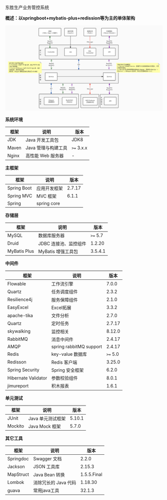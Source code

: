 东胜生产业务管控系统

**概述：以springboot+mybatis-plus+redission等为主的单体架构**

![img.png](.image/img.png)

**系统环境**

|框架|说明|版本|
|---|---|---|
|JDK|Java 开发工具包| JDK8|
|Maven|Java 管理与构建工具|`>=` 3.x.x|
|Nginx|高性能 Web 服务器|-|


**主框架**

| 框架        | 说明         | 版本   |
| ----------- | ------------ | ------ |
| Spring Boot | 应用开发框架 | 2.7.17 |
| Spring MVC  | MVC 框架     | 6.1.1  |
| Spring            |     spring core         |        |



**存储层**

|框架|说明|版本|
|---|---|---|
|MySQL|数据库服务器|`>=` 5.7|
|Druid|JDBC 连接池、监控组件|1.2.20|
|MyBatis Plus|MyBatis 增强工具包|3.5.4.1|



**中间件**

| 框架                | 说明                    | 版本      |
| ------------------- | ----------------------- | --------  |
| Flowable            | 工作流引擎              | 7.0.0       |
| Quartz              | 任务调度组件            | 2.3.2       |
| Resilience4j        | 服务保障组件            | 2.1.0         |
| EasyExcel           | Excel拓展               | 3.3.2        |
| apache-tika         | 文件分析                | 2.7.0       |
| Quartz              | 定时任务                | 2.7.17        |
| skywalking          | 监控相关                | 8.12.0       |
| RabbitMQ            | 消息中间件              | 2.4.17       |
| AMQP                | spring rabbitMQ support | 2.4.17        |
| Redis               | key-value 数据库        | `>=` 5.0      |
| Redisson            | Redis 客户端            | 3.25.0      |
| Spring Security     | Spring 安全框架         | 6.2.0        |
| Hibernate Validator | 参数校验组件            | 8.0.1         |
| jimureport          | 积木报表                |   1.6.1          |


**单元测试**

| 框架    | 说明              | 版本   |
| ------- | ----------------- | ------ |
| JUnit   | Java 单元测试框架 | 5.10.1 |
| Mockito | Java Mock 框架    | 5.7.0  |


**其它工具**

| 框架      | 说明                 | 版本        |
| --------- | -------------------- | ----------- |
| Springdoc | Swagger 文档         | 2.2.0       |
| Jackson   | JSON 工具库          | 2.15.3      |
| MapStruct | Java Bean 转换       | 1.5.5.Final |
| Lombok    | 消除冗长的 Java 代码 | 1.18.30     |
| guava          |           常用java工具           |    32.1.3         |
